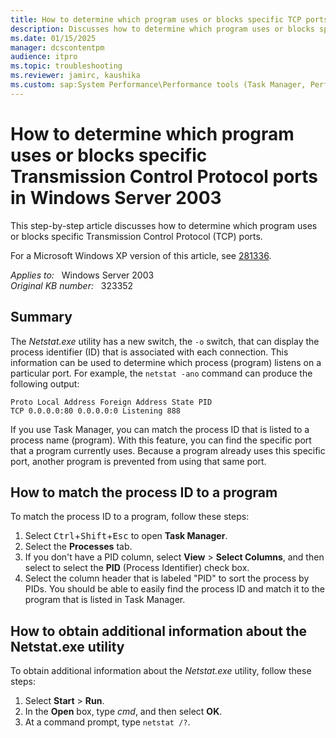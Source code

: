 ```yaml
---
title: How to determine which program uses or blocks specific TCP ports in Windows Server 2003
description: Discusses how to determine which program uses or blocks specific Transmission Control Protocol (TCP) ports.
ms.date: 01/15/2025
manager: dcscontentpm
audience: itpro
ms.topic: troubleshooting
ms.reviewer: jamirc, kaushika
ms.custom: sap:System Performance\Performance tools (Task Manager, Perfmon, WSRM, and WPA), csstroubleshoot
---
```

# How to determine which program uses or blocks specific Transmission Control Protocol ports in Windows Server 2003

This step-by-step article discusses how to determine which program uses or blocks specific Transmission Control Protocol (TCP) ports.

For a Microsoft Windows XP version of this article, see [281336](https://support.microsoft.com/help/281336).  

_Applies to:_ &nbsp; Windows Server 2003  
_Original KB number:_ &nbsp; 323352

## Summary

The *Netstat.exe* utility has a new switch, the `-o` switch, that can display the process identifier (ID) that is associated with each connection. This information can be used to determine which process (program) listens on a particular port. For example, the `netstat -ano` command can produce the following output:

```output
Proto Local Address Foreign Address State PID  
TCP 0.0.0.0:80 0.0.0.0:0 Listening 888
```

If you use Task Manager, you can match the process ID that is listed to a process name (program). With this feature, you can find the specific port that a program currently uses. Because a program already uses this specific port, another program is prevented from using that same port.

## How to match the process ID to a program

To match the process ID to a program, follow these steps:

1. Select <kbd>Ctrl</kbd>+<kbd>Shift</kbd>+<kbd>Esc</kbd> to open **Task Manager**.
2. Select the **Processes** tab.
3. If you don't have a PID column, select **View** > **Select Columns**, and then select to select the **PID** (Process Identifier) check box.
4. Select the column header that is labeled "PID" to sort the process by PIDs. You should be able to easily find the process ID and match it to the program that is listed in Task Manager.

## How to obtain additional information about the Netstat.exe utility

To obtain additional information about the *Netstat.exe* utility, follow these steps:

1. Select **Start** > **Run**.
2. In the **Open** box, type *cmd*, and then select **OK**.
3. At a command prompt, type `netstat /?`.
